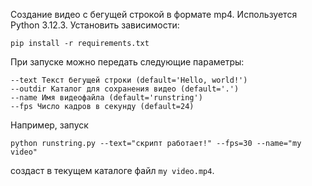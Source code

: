 Создание видео с бегущей строкой в формате mp4.
Используется Python 3.12.3. Установить зависимости:
```shell
pip install -r requirements.txt
```
При запуске можно передать следующие параметры:
```
--text Текст бегущей строки (default='Hello, world!')
--outdir Каталог для сохранения видео (default='.')
--name Имя видеофайла (default='runstring')
--fps Число кадров в секунду (default=24)
```
Например, запуск 
```
python runstring.py --text="скрипт работает!" --fps=30 --name="my video"
```
создаст в текущем каталоге файл `my video.mp4`.